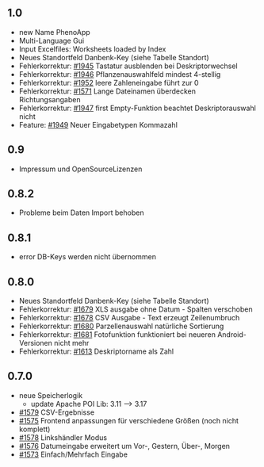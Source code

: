 1.0
---
* new Name PhenoApp
* Multi-Language Gui
* Input Excelfiles: Worksheets loaded by Index
* Neues Standortfeld Danbenk-Key (siehe Tabelle Standort)
* Fehlerkorrektur: [#1945](https://promadmz.julius-kuehn.de/issues/1945) Tastatur ausblenden bei Deskriptorwechsel
* Fehlerkorrektur: [#1946](https://promadmz.julius-kuehn.de/issues/1946) Pflanzenauswahlfeld mindest 4-stellig
* Fehlerkorrektur: [#1952](https://promadmz.julius-kuehn.de/issues/1952) leere Zahleneingabe führt zur 0
* Fehlerkorrektur: [#1571](https://promadmz.julius-kuehn.de/issues/1571) Lange Dateinamen überdecken Richtungsangaben
* Fehlerkorrektur: [#1947](https://promadmz.julius-kuehn.de/issues/1947) first Empty-Funktion beachtet Deskriptorauswahl nicht
* Feature: [#1949](https://promadmz.julius-kuehn.de/issues/1949) Neuer Eingabetypen Kommazahl

0.9
---
* Impressum und OpenSourceLizenzen

0.8.2
-----
* Probleme beim Daten Import behoben

0.8.1
-----
* error DB-Keys werden nicht übernommen

0.8.0
-----
* Neues Standortfeld Danbenk-Key (siehe Tabelle Standort)
* Fehlerkorrektur: [#1679](https://promadmz.julius-kuehn.de/issues/1679) XLS ausgabe ohne Datum - Spalten verschoben
* Fehlerkorrektur: [#1678](https://promadmz.julius-kuehn.de/issues/1678) CSV Ausgabe - Text erzeugt Zeilenumbruch
* Fehlerkorrektur: [#1680](https://promadmz.julius-kuehn.de/issues/1680) Parzellenauswahl natürliche Sortierung
* Fehlerkorrektur: [#1681](https://promadmz.julius-kuehn.de/issues/1681) Fotofunktion funktioniert bei neueren Android-Versionen nicht mehr
* Fehlerkorrektur: [#1613](https://promadmz.julius-kuehn.de/issues/1613) Deskriptorname als Zahl

0.7.0
-----
* neue Speicherlogik
    * update Apache POI Lib:  3.11 --> 3.17
* [#1579](https://promadmz.julius-kuehn.de/issues/1579) CSV-Ergebnisse
* [#1575](https://promadmz.julius-kuehn.de/issues/1575) Frontend anpassungen für verschiedene Größen (noch nicht komplett)
* [#1578](https://promadmz.julius-kuehn.de/issues/1578) Linkshändler Modus
* [#1576](https://promadmz.julius-kuehn.de/issues/1576) Datumeingabe erweitert um Vor-, Gestern, Über-, Morgen 
* [#1573](https://promadmz.julius-kuehn.de/issues/1573) Einfach/Mehrfach Eingabe